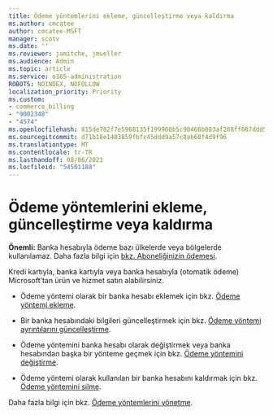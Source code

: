 ```yaml
---
title: Ödeme yöntemlerini ekleme, güncelleştirme veya kaldırma
ms.author: cmcatee
author: cmcatee-MSFT
manager: scotv
ms.date: ''
ms.reviewer: jamitche, jmueller
ms.audience: Admin
ms.topic: article
ms.service: o365-administration
ROBOTS: NOINDEX, NOFOLLOW
localization_priority: Priority
ms.custom:
- commerce_billing
- "9002348"
- "4574"
ms.openlocfilehash: 815de782f7e5968135f199960b5c90466b083af208ff087ddd5688539c27b592
ms.sourcegitcommit: d71b18e1403859fbfc45ddd9a57c8ab68f4d9f96
ms.translationtype: MT
ms.contentlocale: tr-TR
ms.lasthandoff: 08/06/2021
ms.locfileid: "54501188"
---
```

# <a name="add-update-or-remove-payment-method"></a>Ödeme yöntemlerini ekleme, güncelleştirme veya kaldırma

**Önemli:** Banka hesabıyla ödeme bazı ülkelerde veya bölgelerde kullanılamaz. Daha fazla bilgi için [bkz. Aboneliğinizin ödemesi](/microsoft-365/commerce/billing-and-payments/pay-for-your-subscription). 

Kredi kartıyla, banka kartıyla veya banka hesabıyla (otomatik ödeme) Microsoft’tan ürün ve hizmet satın alabilirsiniz.

- Ödeme yöntemi olarak bir banka hesabı eklemek için bkz. [Ödeme yöntemi ekleme](/microsoft-365/commerce/billing-and-payments/manage-payment-methods#add-a-payment-method).

- Bir banka hesabındaki bilgileri güncelleştirmek için bkz. [Ödeme yöntemi ayrıntılarını güncelleştirme](/microsoft-365/commerce/billing-and-payments/manage-payment-methods#update-payment-method-details).

- Ödeme yöntemini banka hesabı olarak değiştirmek veya banka hesabından başka bir yönteme geçmek için bkz. [Ödeme yöntemini değiştirme](/microsoft-365/commerce/billing-and-payments/manage-payment-methods#replace-a-payment-method).

- Ödeme yöntemi olarak kullanılan bir banka hesabını kaldırmak için bkz. [Ödeme yöntemini silme](/microsoft-365/commerce/billing-and-payments/manage-payment-methods#delete-a-payment-method).

Daha fazla bilgi için bkz. [Ödeme yöntemlerini yönetme](/microsoft-365/commerce/billing-and-payments/manage-payment-methods).
